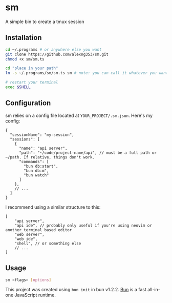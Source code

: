 # sm

A simple bin to create a tmux session

## Installation

```bash
cd ~/.programs # or anywhere else you want
git clone https://github.com/alexng353/sm.git 
chmod +x sm/sm.ts

cd "place in your path"
ln -s ~/.programs/sm/sm.ts sm # note: you can call it whatever you want

# restart your terminal
exec $SHELL
```

## Configuration

sm relies on a config file located at `YOUR_PROJECT/.sm.json`. Here's my config:

```jsonc
{
  "sessionName": "my-session",
  "sessions": [
    {
      "name": "api server",
      "path": "~/code/project-name/api", // must be a full path or ~/path. If relative, things don't work.
      "commands": [
        "bun db:start",
        "bun db:m",
        "bun watch"
      ]
    },
    // ...
  ]
}
```

I recommend using a similar structure to this:

```jsonc
[
    "api server",
    "api ide", // probably only useful if you're using neovim or another terminal based editor
    "web server",
    "web ide",
    "shell", // or something else
    // ...
]
```

## Usage

```bash
sm <flags> [options]
```

This project was created using `bun init` in bun v1.2.2. [Bun](https://bun.sh) is a fast all-in-one JavaScript runtime.
